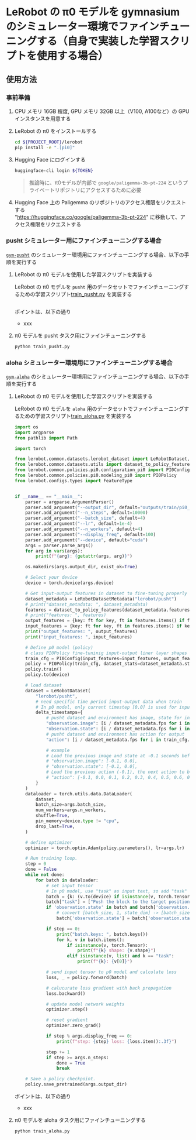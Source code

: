 # LeRobot の π0 モデルを gymnasium のシミュレーター環境でファインチューニングする（自身で実装した学習スクリプトを使用する場合）

## 使用方法

### 事前準備

1. CPU メモリ 16GB 程度, GPU メモリ 32GB 以上（V100, A100など）の GPU インスタンスを用意する

1. LeRobot の π0 をインストールする<br>
    ```sh
    cd ${PROJECT_ROOT}/lerobot
    pip install -e ".[pi0]"
    ```

1. Hugging Face にログインする
    ```sh
    huggingface-cli login ${TOKEN}
    ```

    > 推論時に、π0モデルが内部で `google/paligemma-3b-pt-224` というプライベートリポジトリにアクセスするために必要

1. Hugging Face 上の Paligemma のリポジトリのアクセス権限をリクエストする<br>
    "https://huggingface.co/google/paligemma-3b-pt-224" に移動して、アクセス権限をリクエストする

### pusht シミュレーター用にファインチューニングする場合

[`gym-pusht`](https://github.com/huggingface/gym-pusht) のシミュレーター環境用にファインチューニングする場合、以下の手順を実行する


1. LeRobot の π0 モデルを使用した学習スクリプトを実装する

    LeRobot の π0 モデルを `pusht` 用のデータセットでファインチューニングするための学習スクリプト[train_pusht.py](./train_pusht.py) を実装する

    ```python
    ```

    ポイントは、以下の通り

    - xxx

1. π0 モデルを pusht タスク用にファインチューニングする
    ```sh
    python train_pusht.py
    ```

### aloha シミュレーター環境用にファインチューニングする場合

[`gym-aloha`](https://github.com/huggingface/gym-aloha) のシミュレーター環境用にファインチューニングする場合、以下の手順を実行する

1. LeRobot の π0 モデルを使用した学習スクリプトを実装する

    LeRobot の π0 モデルを `aloha` 用のデータセットでファインチューニングするための学習スクリプト[train_aloha.py](./train_aloha.py) を実装する

    ```python
    import os
    import argparse
    from pathlib import Path

    import torch

    from lerobot.common.datasets.lerobot_dataset import LeRobotDataset, LeRobotDatasetMetadata
    from lerobot.common.datasets.utils import dataset_to_policy_features
    from lerobot.common.policies.pi0.configuration_pi0 import PI0Config
    from lerobot.common.policies.pi0.modeling_pi0 import PI0Policy
    from lerobot.configs.types import FeatureType


    if __name__ == "__main__":
        parser = argparse.ArgumentParser()
        parser.add_argument("--output_dir", default="outputs/train/pi0_pusht")
        parser.add_argument("--n_steps", default=10000)
        parser.add_argument("--batch_size", default=4)
        parser.add_argument("--lr", default=1e-4)
        parser.add_argument("--n_workers", default=4)
        parser.add_argument("--display_freq", default=100)
        parser.add_argument("--device", default="cuda")
        args = parser.parse_args()
        for arg in vars(args):
            print(f"{arg}: {getattr(args, arg)}")

        os.makedirs(args.output_dir, exist_ok=True)

        # Select your device
        device = torch.device(args.device)

        # Get input-output features in dataset to fine-tuning properly input-output shapes of p0 model
        dataset_metadata = LeRobotDatasetMetadata("lerobot/pusht")
        # print("dataset_metadata: ", dataset_metadata)
        features = dataset_to_policy_features(dataset_metadata.features)
        # print("features: ", features)
        output_features = {key: ft for key, ft in features.items() if ft.type is FeatureType.ACTION}
        input_features = {key: ft for key, ft in features.items() if key not in output_features}
        print("output_features: ", output_features)
        print("input_features: ", input_features)

        # Define p0 model (policy)
        # class PI0Policy fine-tuninig input-output liner layer shapes by input_features and output_features.
        train_cfg = PI0Config(input_features=input_features, output_features=output_features)
        policy = PI0Policy(train_cfg, dataset_stats=dataset_metadata.stats)
        policy.train()
        policy.to(device)

        # load dataset
        dataset = LeRobotDataset(
            "lerobot/pusht",
            # need specific time period input-output data when train
            # In p0 model, only current timestep [0.0] is used for input-output data
            delta_timestamps={
                # pusht dataset and environment has image, state for input
                "observation.image": [i / dataset_metadata.fps for i in train_cfg.observation_delta_indices] if train_cfg.observation_delta_indices else [0.0],
                "observation.state": [i / dataset_metadata.fps for i in train_cfg.observation_delta_indices] if train_cfg.observation_delta_indices else [0.0],
                # pusht dataset and environment has action for output
                "action": [i / dataset_metadata.fps for i in train_cfg.action_delta_indices] if train_cfg.action_delta_indices else [0.0],

                # example
                # Load the previous image and state at -0.1 seconds before current frame, then load current image and state corresponding to 0.0 second.
                # "observation.image": [-0.1, 0.0],
                # "observation.state": [-0.1, 0.0],
                # Load the previous action (-0.1), the next action to be executed (0.0), and 14 future actions with a 0.1 seconds spacing. All these actions will be used to supervise the policy.
                # "action": [-0.1, 0.0, 0.1, 0.2, 0.3, 0.4, 0.5, 0.6, 0.7, 0.8, 0.9, 1.0, 1.1, 1.2, 1.3, 1.4],
            }
        )
        dataloader = torch.utils.data.DataLoader(
            dataset,
            batch_size=args.batch_size,
            num_workers=args.n_workers,
            shuffle=True,
            pin_memory=device.type != "cpu",
            drop_last=True,
        )

        # define optimizer
        optimizer = torch.optim.Adam(policy.parameters(), lr=args.lr)

        # Run training loop.
        step = 0
        done = False
        while not done:
            for batch in dataloader:
                # set input tensor
                # In p0 model, use "task" as input text, so add "task" to batch
                batch = {k: (v.to(device) if isinstance(v, torch.Tensor) else v) for k, v in batch.items()}
                batch["task"] = ["Push the block to the target position\n"] * args.batch_size
                if 'observation.state' in batch and batch['observation.state'].ndim == 3:
                    # convert [batch_size, 1, state_dim] -> [batch_size, state_dim] shapes
                    batch['observation.state'] = batch['observation.state'].squeeze(1)

                if step == 0:
                    print("batch.keys: ", batch.keys())
                    for k, v in batch.items():
                        if isinstance(v, torch.Tensor):
                            print(f"{k} shape: {v.shape}")
                        elif isinstance(v, list) and k == "task":
                            print(f"{k}: {v[0]}")

                # send input tensor to p0 model and calculate loss
                loss, _ = policy.forward(batch)

                # calucurate loss gradient with back propagation
                loss.backward()

                # update model network weights
                optimizer.step()

                # reset gradient
                optimizer.zero_grad()

                if step % args.display_freq == 0:
                    print(f"step: {step} loss: {loss.item():.3f}")

                step += 1
                if step >= args.n_steps:
                    done = True
                    break

        # Save a policy checkpoint.
        policy.save_pretrained(args.output_dir)
    ```

    ポイントは、以下の通り

    - xxx

1. π0 モデルを aloha タスク用にファインチューニングする
    ```sh
    python train_aloha.py
    ```
